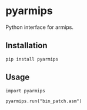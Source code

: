 # pyarmips
Python interface for armips.

## Installation
`pip install pyarmips`

## Usage
```
import pyarmips

pyarmips.run("bin_patch.asm")
```
